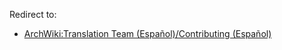 Redirect to:

*   [ArchWiki:Translation Team (Español)/Contributing (Español)](/index.php/ArchWiki:Translation_Team_(Espa%C3%B1ol)/Contributing_(Espa%C3%B1ol) "ArchWiki:Translation Team (Español)/Contributing (Español)")